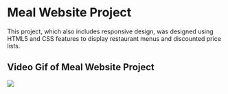 
<h1>Meal Website Project</h1>

This project, which also includes responsive design, was designed using HTML5 and CSS features to display restaurant menus and discounted price lists.

<h2>Video Gif of Meal Website Project</h2>

![](meal.gif)


